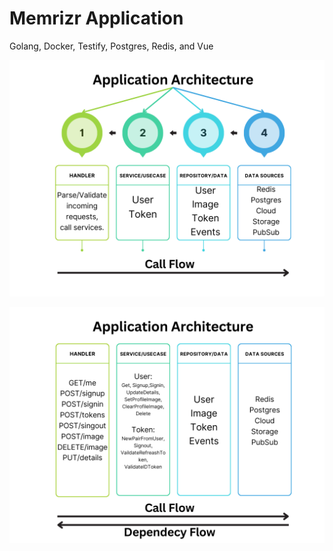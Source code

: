 # Memrizr Application
Golang, Docker, Testify, Postgres, Redis, and Vue

![architechure](/image/architechure.png)

![details](/image/details.png)
